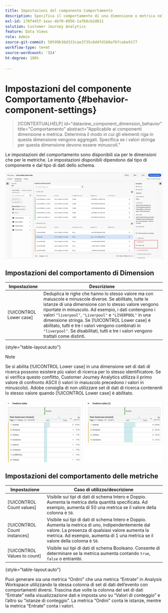 ```yaml
---
title: Impostazioni del componente Comportamento
description: Specifica il comportamento di una dimensione o metrica nel reporting.
exl-id: 170f445f-1eac-4b70-8956-1afb0cb2d611
solution: Customer Journey Analytics
feature: Data Views
role: Admin
source-git-commit: 50599b36d333cae3735c6d4fd1b0af6fcabe9177
workflow-type: tm+mt
source-wordcount: '324'
ht-degree: 100%

---
```


# Impostazioni del componente Comportamento {#behavior-component-settings}

<!-- markdownlint-disable MD034 -->

>[!CONTEXTUALHELP]
>id="dataview_component_dimension_behavior"
>title="Comportamento"
>abstract="Applicabile ai componenti dimensione e metrica. Determina il modo in cui gli elementi riga in questa dimensione vengono aggregati. Specifica se i valori stringa per questa dimensione devono essere minuscoli."

<!-- markdownlint-enable MD034 -->


Le impostazioni del comportamento sono disponibili sia per le dimensioni che per le metriche. Le impostazioni disponibili dipendono dal tipo di componente e dal tipo di dati dello schema.

![Impostazioni del comportamento](../assets/behavior-settings.png)

## Impostazioni del comportamento di Dimension

| Impostazione | Descrizione |
| --- | --- |
| [!UICONTROL Lower case] | Deduplica le righe che hanno lo stesso valore ma con maiuscole e minuscole diverse. Se abilitate, tutte le istanze di una dimensione con lo stesso valore vengono riportate in minuscolo. Ad esempio, i dati contengono i valori `"liverpool"`, `"Liverpool"` e `"LIVERPOOL"` in una dimensione stringa. Se [!UICONTROL Lower case] è abilitato, tutti e tre i valori vengono combinati in `"liverpool"`. Se disabilitati, tutti e tre i valori vengono trattati come distinti. |

{style="table-layout:auto"}

>[!NOTE]
>
>Se si abilita [!UICONTROL Lower case] in una dimensione set di dati di ricerca possono esistere più valori di ricerca per lo stesso identificatore. Se si verifica questo conflitto, Customer Journey Analytics utilizza il primo valore di confronto ASCII (i valori in maiuscolo precedono i valori in minuscolo). Adobe consiglia di non utilizzare set di dati di ricerca contenenti lo stesso valore quando [!UICONTROL Lower case] è abilitato.

![Dimensione sensibile a maiuscole e minuscole](../assets/case-sens-workspace.png)

## Impostazioni del comportamento delle metriche

| Impostazione | Caso di utilizzo/descrizione |
| --- | --- |
| [!UICONTROL Count values] | Visibile sui tipi di dati di schema Intero e Doppio. Aumenta la metrica della quantità specificata. Ad esempio, aumenta di 50 una metrica se il valore della colonna è `50`. |
| [!UICONTROL Count instances] | Visibile sui tipi di dati di schema Intero e Doppio. Aumenta la metrica di uno, indipendentemente dal valore. La presenza di qualsiasi valore aumenta la metrica. Ad esempio, aumenta di 1 una metrica se il valore della colonna è `50`. |
| [!UICONTROL Values to count] | Visibile sui tipi di dati di schema Booleano. Consente di determinare se la metrica aumenta contando `true`, `false` o entrambi. |

{style="table-layout:auto"}

Puoi generare sia una metrica “Ordini” che una metrica “Entrate” in Analysis Workspace utilizzando la stessa colonna di set di dati dell’evento con comportamenti diversi. Trascina due volte la colonna del set di dati “Entrate” nella visualizzazione dati e imposta uno su “Valori di conteggio” e l’altro su “istanze di conteggio”. La metrica “Ordini” conta le istanze, mentre la metrica “Entrate” conta i valori.
